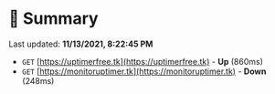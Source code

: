 # 📖 Summary
Last updated: **11/13/2021, 8:22:45 PM**

- `GET` [https://uptimerfree.tk](https://uptimerfree.tk) - **Up** (860ms)
- `GET` [https://monitoruptimer.tk](https://monitoruptimer.tk) - **Down** (248ms)
